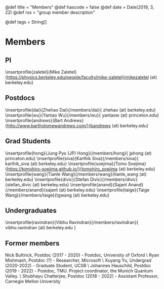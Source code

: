 @def title = "Members"
@def hascode = false
@def date = Date(2019, 3, 22)
@def rss = "group member description"

@def tags = String[]

# Members

## PI
\insertprofile{zaletel}{Mike Zaletel}{https://physics.berkeley.edu/people/faculty/mike-zaletel}{mikezaletel (at) berkeley.edu}

## Postdocs

\insertprofile{dai}{Zhehao Dai}{/members/dai}{ zhehao (at) berkeley.edu}
\insertprofile{wu}{Yantao Wu}{/members/wu}{ yantaow (at) princeton.edu}
\insertprofile{andrews}{Bart Andrews}{http://www.bartholomewandrews.com/}{bandrews (at) berkeley.edu}

## Grad Students
\insertprofile{hong}{Jung Pyo (JP) Hong}{/members/hong}{ jphong (at) princeton.edu}
\insertprofile{siva}{Karthik Siva}{/members/siva}{ karthik_siva (at) berkeley.edu}
\insertprofile{soejima}{Tomo Soejima}{https://tomohiro-soejima.github.io/}{tomohiro_soejima (at) berkeley.edu}
\insertprofile{wang}{Tianle Wang}{/members/wang}{tianle_wang (at) berkeley.edu}
\insertprofile{divic}{Stefan Divic}{/members/divic}{stefan_divic (at) berkeley.edu}
\insertprofile{anand}{Sajant Anand}{/members/anand}{sajant (at) berkeley.edu}
\insertprofile{taige}{Taige Wang}{/members/taige}{tgwang (at) berkeley.edu}


## Undergraduates

\insertprofile{ravindran}{Vibhu Ravindran}{/members/ravindran}{ vibhu.ravindran (at) berkeley.edu }

## Former members

Nick Bultinck, Postdoc (2017 - 2020) - Postdoc, University of Oxford \\
Ryan Mishmash, Postdoc (?) - Researcher, Microsoft \\
Xuyang Yu, Undergrad (2020-2022) - Graduate Student, UCSB \\
Johannes Hauschild, Postdoc (2019 - 2022) - Postdoc, TMU. Project coordinator, the Munich Quantum Valley. \\
Shubhayu Chatterjee, Postdoc (2018 - 2022) - Assistant Professor, Carnegie Mellon University
